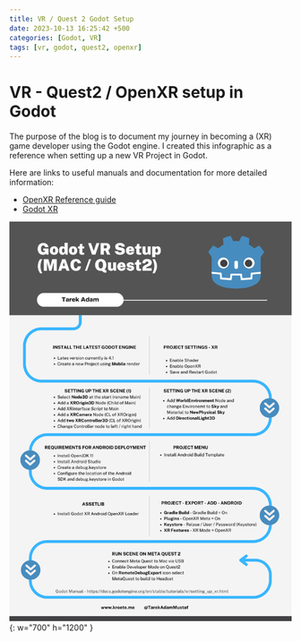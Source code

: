 ```yaml
---
title: VR / Quest 2 Godot Setup
date: 2023-10-13 16:25:42 +500
categories: [Godot, VR]
tags: [vr, godot, quest2, openxr]
---
```


# VR - Quest2 / OpenXR setup in Godot

The purpose of the blog is to document my journey in becoming a (XR) game developer using the Godot engine.
I created this infographic as a reference when setting up a new VR Project in Godot.

Here are links to useful manuals and documentation for more detailed information:

- [OpenXR Reference guide](https://www.khronos.org/files/openxr-10-reference-guide.pdf)
- [Godot XR](https://docs.godotengine.org/en/stable/tutorials/xr/setting_up_xr.html)

![Godot VR Setup for Quest 2](/assets/img/GodotVRSetupQuest2.png){: w="700" h="1200" }
